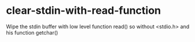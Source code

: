 # clear-stdin-with-read-function
Wipe the stdin buffer with low level function read() so without &lt;stdio.h> and his function getchar()
